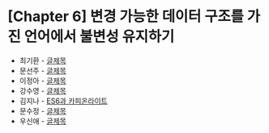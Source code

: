 # [Chapter 6] 변경 가능한 데이터 구조를 가진 언어에서 불변성 유지하기

- 최기환 - [글제목](링크)
- 문선주 - [글제목](링크)
- 이정아 - [글제목](링크)
- 강수영 - [글제목](링크)
- 김지나 - [ES6과 카피온라이트](https://www.notion.so/zzinao/chap6-2499001b58a84cc5af96b0de14a720e0?pvs=4)
- 문수정 - [글제목](링크)
- 우신애 - [글제목](링크)
